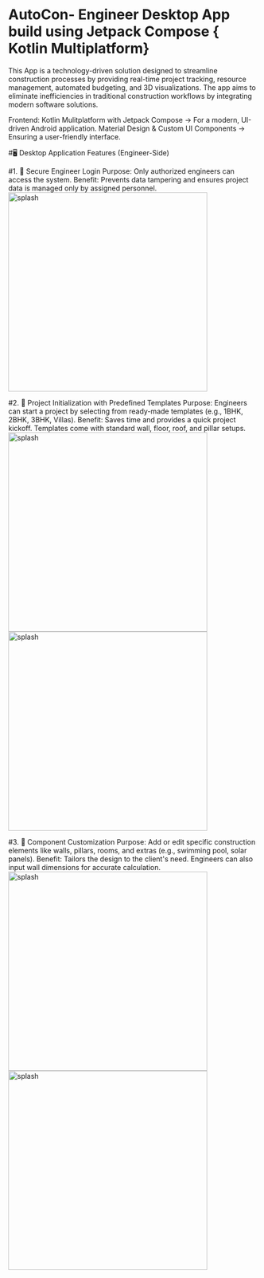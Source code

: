 # AutoCon- Engineer Desktop App build using Jetpack Compose { Kotlin Multiplatform}
This App is a technology-driven solution designed to streamline construction processes by providing real-time project tracking, 
resource management, automated budgeting, and 3D visualizations.
The app aims to eliminate inefficiencies in traditional construction workflows by integrating modern software solutions.

Frontend:
Kotlin Mulitplatform with Jetpack Compose → For a modern, UI-driven Android application.
Material Design & Custom UI Components → Ensuring a user-friendly interface.

#🖥️ Desktop Application Features (Engineer-Side)

#1. 🔐 Secure Engineer Login
Purpose: Only authorized engineers can access the system.
Benefit: Prevents data tampering and ensures project data is managed only by assigned personnel.
<br/><img src="https://github.com/user-attachments/assets/142581f2-9a99-46ee-9175-902ec0c35aca" alt="splash" width="400">

#2. 🧱 Project Initialization with Predefined Templates
Purpose: Engineers can start a project by selecting from ready-made templates (e.g., 1BHK, 2BHK, 3BHK, Villas).
Benefit: Saves time and provides a quick project kickoff. Templates come with standard wall, floor, roof, and pillar setups.
<br/><img src="https://github.com/user-attachments/assets/b1f3b056-8183-4d05-8bfe-8e94c9962bca" alt="splash" width="400">
<img src="https://github.com/user-attachments/assets/587bc8fb-c423-4045-b34a-d67d78cfe0e1" alt="splash" width="400">

#3. 📐 Component Customization
Purpose: Add or edit specific construction elements like walls, pillars, rooms, and extras (e.g., swimming pool, solar panels).
Benefit: Tailors the design to the client's need. Engineers can also input wall dimensions for accurate calculation.
<br/><img src="https://github.com/user-attachments/assets/1a51b680-a0c3-4ab7-a7cc-c8d98a9ca4c6" alt="splash" width="400">
<img src="https://github.com/user-attachments/assets/24fdd8c2-e783-4e8a-812b-884b76778d01" alt="splash" width="400">

